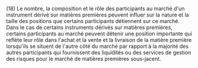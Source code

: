 (18) Le nombre, la composition et le rôle des participants au marché d'un instrument dérivé sur matières premières peuvent influer sur la nature et la taille des positions que certains participants détiennent sur ce marché. Dans le cas de certains instruments dérivés sur matières premières, certains participants au marché peuvent détenir une position importante qui reflète leur rôle dans l'achat et la vente et la livraison de la matière première lorsqu'ils se situent de l'autre côté du marché par rapport à la majorité des autres participants qui fournissent des liquidités ou des services de gestion des risques pour le marché de matières premières sous-jacent.